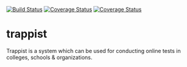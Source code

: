 [![Build Status](https://travis-ci.org/Promact/trappist.svg?branch=development)](https://travis-ci.org/Promact/trappist)
[![Coverage Status](https://coveralls.io/repos/github/Promact/trappist/badge.svg?branch=development)](https://coveralls.io/github/Promact/trappist?branch=development)
[![Coverage Status](https://coveralls.io/repos/github/asif-khan17/trappist/badge.svg?branch=Unit-Testing-Client-Side)](https://coveralls.io/github/asif-khan17/trappist?branch=Unit-Testing-Client-Side)
# trappist
Trappist is a system which can be used for conducting online tests in colleges, schools &amp; organizations.